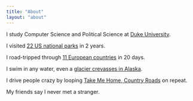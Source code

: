 ```yaml
---
title: "About"
layout: "about"
---
```


I study Computer Science and <span class="block sm:hidden"></span>Political Science at [Duke University](https://duke.edu).

I visited [22 US national parks](/categories/national-parks/) in 2 years.

I road-tripped through <span class="block sm:hidden"></span>[11 European countries](/categories/europe-road-trip/) in 20 days.

I swim in any water, <span class="block sm:hidden"></span>even a [glacier crevasses in Alaska](https://a.dropoverapp.com/cloud/download/d81fddba-8c3b-4816-bb27-83fcebb22656/e4f478c7-3ba7-4d90-8a2c-13f863283329).

I drive people crazy by looping <span class="block sm:hidden"></span>[Take Me Home, Country Roads](https://youtu.be/1vrEljMfXYo/) on repeat.

My friends say I never met a stranger.
